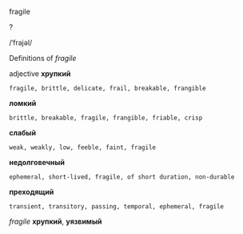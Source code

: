 fragile

?

/ˈfrajəl/

Definitions of _fragile_

adjective
**хрупкий**

    fragile, brittle, delicate, frail, breakable, frangible
**ломкий**

    brittle, breakable, fragile, frangible, friable, crisp
**слабый**

    weak, weakly, low, feeble, faint, fragile
**недолговечный**

    ephemeral, short-lived, fragile, of short duration, non-durable
**преходящий**

    transient, transitory, passing, temporal, ephemeral, fragile

_fragile_
**хрупкий**, **уязвимый**